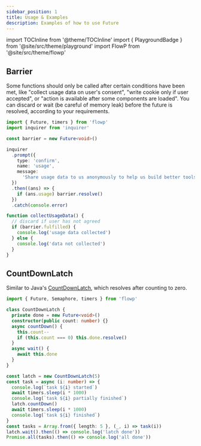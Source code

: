 ```yaml
---
sidebar_position: 1
title: Usage & Examples
description: Examples of how to use Future
---
```


import TOCInline from '@theme/TOCInline'
import { PlaygroundBadge } from '@site/src/theme/playground'
import FlowP from '@site/src/theme/flowp'

<TOCInline toc={toc} />

## Barrier

<p><PlaygroundBadge path="future/barrier.ts" /></p>

Some functions should only be called after certain conditions have been met, like "collect usage data on user's consent", "write cookie only if user accepted", or "action is available after some components are loaded".
You can discard or wait (be careful of memory leak) before the future is resolved, according to your requirements.

```typescript
import { Future, timers } from 'flowp'
import inquirer from 'inquirer'

const barrier = new Future<void>()

inquirer
  .prompt({
    type: 'confirm',
    name: 'usage',
    message:
      'Share usage data to us anonymously to help us build better tools?',
  })
  .then((ans) => {
    if (ans.usage) barrier.resolve()
  })
  .catch(console.error)

function collectUsageData() {
  // discard if user has not agreed
  if (barrier.fulfilled) {
    console.log('usage data collected')
  } else {
    console.log('data not collected')
  }
}
```
 
## CountDownLatch

<p><PlaygroundBadge path="future/count-down-latch.ts" /></p>

Similar to Java's [CountDownLatch](https://docs.oracle.com/javase/7/docs/api/java/util/concurrent/CountDownLatch.html), which resolves after counting to zero.

```typescript
import { Future, Semaphore, timers } from 'flowp'

class CountDownLatch {
  private done = new Future<void>()
  constructor(public count: number) {}
  async countDown() {
    this.count--
    if (this.count === 0) this.done.resolve()
  }
  async wait() {
    await this.done
  }
}

const latch = new CountDownLatch(5)
const task = async (i: number) => {
  console.log(`task ${i} started`)
  await timers.sleep(i * 1000)
  console.log(`task ${i} partially finished`)
  latch.countDown()
  await timers.sleep(i * 1000)
  console.log(`task ${i} finished`)
}
const tasks = Array.from({ length: 5 }, (_, i) => task(i))
latch.wait().then(() => console.log('latch done'))
Promise.all(tasks).then(() => console.log('all done'))
```